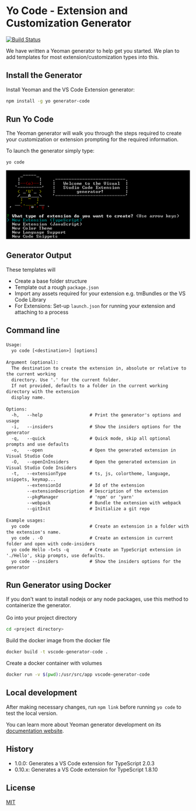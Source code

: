 # Yo Code - Extension and Customization Generator

[![Build Status](https://github.com/microsoft/vscode-generator-code/actions/workflows/node.js.yml/badge.svg)](https://github.com/microsoft/vscode-generator-code/actions)

We have written a Yeoman generator to help get you started. We plan to add templates for most extension/customization types into this.

## Install the Generator

Install Yeoman and the VS Code Extension generator:

```bash
npm install -g yo generator-code
```

## Run Yo Code
The Yeoman generator will walk you through the steps required to create your customization or extension prompting for the required information.

To launch the generator simply type:

```bash
yo code
```

![The command generator](yocode.png)

## Generator Output

These templates will
* Create a base folder structure
* Template out a rough `package.json`
* Import any assets required for your extension e.g. tmBundles or the VS Code Library
* For Extensions: Set-up `launch.json` for running your extension and attaching to a process

## Command line

```
Usage:
  yo code [<destination>] [options]

Argument (optional):
  The destination to create the extension in, absolute or relative to the current working
  directory. Use '.' for the current folder.
  If not provided, defaults to a folder in the current working directory with the extension
  display name.

Options:
  -h,   --help                  # Print the generator's options and usage
  -i,   --insiders              # Show the insiders options for the generator
  -q,   --quick                 # Quick mode, skip all optional prompts and use defaults
  -o,   --open                  # Open the generated extension in Visual Studio Code
  -O,   --openInInsiders        # Open the generated extension in Visual Studio Code Insiders
  -t,   --extensionType         # ts, js, colortheme, language, snippets, keymap...
        --extensionId           # Id of the extension
        --extensionDescription  # Description of the extension
        --pkgManager            # 'npm' or 'yarn'
        --webpack               # Bundle the extension with webpack
        --gitInit               # Initialize a git repo

Example usages:
  yo code                       # Create an extension in a folder with the extension's name.
  yo code . -O                  # Create an extension in current folder and open with code-insiders
  yo code Hello -t=ts -q        # Create an TypeScript extension in './Hello', skip prompts, use defaults.
  yo code --insiders            # Show the insiders options for the generator
```

## Run Generator using Docker

If you don't want to install nodejs or any node packages, use this method to containerize the generator. \
\
Go into your project directory
```bash
cd <project directory>
```
Build the docker image from the docker file
```bash
docker build -t vscode-generator-code .
```
Create a docker container with volumes
```bash
docker run -v $(pwd):/usr/src/app vscode-generator-code
```

## Local development

After making necessary changes, run `npm link` before running `yo code` to
test the local version.

You can learn more about Yeoman generator development on its
[documentation website](https://yeoman.io/authoring/index.html).

## History

* 1.0.0: Generates a VS Code extension for TypeScript 2.0.3
* 0.10.x: Generates a VS Code extension for TypeScript 1.8.10

## License

[MIT](LICENSE)
